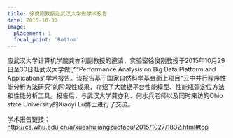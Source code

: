 ```yaml
---
title: 徐俊刚教授赴武汉大学做学术报告
date: 2015-10-30
image:
  placement: 1
  focal_point: 'Bottom'
---
```


应武汉大学计算机学院龚亦利副教授的邀请，实验室徐俊刚教授于2015年10月29日至30日赴武汉大学做了“Performance Analysis on Big Data Platform and Applications”学术报告。该报告基于国家自然科学基金面上项目“云中并行程序性能分析方法研究”的阶段性成果，介绍了大数据平台性能模型、性能瓶颈定位方法和性能分析工具。报告后，与武汉大学龚亦利、何水兵老师以及同时来访的Ohio state University的Xiaoyi Lu博士进行了交流。

学术报告链接：http://cs.whu.edu.cn/a/xueshujiangzuofabu/2015/1027/1832.html#top
